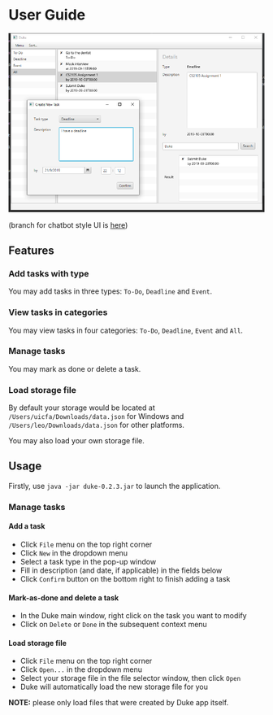 # User Guide

![Ui](Ui.png)

(branch for chatbot style UI is [here](https://github.com/le0tan/duke/tree/branch-redo_GUI))

## Features 

### Add tasks with type

You may add tasks in three types: `To-Do`, `Deadline` and `Event`.

### View tasks in categories

You may view tasks in four categories: `To-Do`, `Deadline`, `Event` and `All`.

### Manage tasks

You may mark as done or delete a task.

### Load storage file

By default your storage would be located at `/Users/uicfa/Downloads/data.json` for Windows and `/Users/leo/Downloads/data.json` for other platforms.

You may also load your own storage file.

## Usage

Firstly, use `java -jar duke-0.2.3.jar` to launch the application.

### Manage tasks

#### Add a task

- Click `File` menu on the top right corner
- Click `New` in the dropdown menu
- Select a task type in the pop-up window
- Fill in description (and date, if applicable) in the fields below
- Click `Confirm` button on the bottom right to finish adding a task

#### Mark-as-done and delete a task

- In the Duke main window, right click on the task you want to modify
- Click on `Delete` or `Done` in the subsequent context menu

#### Load storage file

- Click `File` menu on the top right corner
- Click `Open...` in the dropdown menu
- Select your storage file in the file selector window, then click `Open`
- Duke will automatically load the new storage file for you

**NOTE:** please only load files that were created by Duke app itself.
